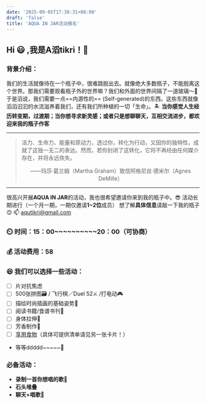 ```yaml
---
date: '2025-09-05T17:38:31+08:00'
draft: 'false'
title: 'AQUA IN JAR活动报名'
---
```


Hi :smiley: ,我是A滔tikri！:cowboy_hat_face: 
---
### 背景介绍：
我们的生活就像待在一个瓶子中，很难跳脱出去。就像绝大多数瓶子，不能脱离这个世界。那我们需要观看瓶子外的世界嘛？我们和外面的世界间隔了一道玻璃～:milk_glass: 
于是滔说，我们需要一点==内源性的==  (Self-generated)的东西。这些东西就像滔滔汩汩的水流滋养着我们，还有我们所种植的一切「生命」。:desert_island: 
**当你感觉人生经历转变期，过渡期；当你想寻求新灵感；或者只是想聊聊天，互相交流进步，都欢迎来我的瓶子作客**

---

> 活力、生命力、能量和原动力，透过你，转化为行动，又因你的独特性，成就了这独一无二的表达。然而，若你封闭了这转化，它将不再经由任何媒介存在，并将永远佚失。
>            <center> ——玛莎·葛兰姆（Martha Graham）致信阿格尼丝·德米尔（Agnes DeMille）</center>
---
很高兴开展**AQUA IN JAR**的活动，我也很希望邀请你来到我的瓶子中。:sunglasses: 
活动长期进行（一个月一期，一期仅邀请**1~2位**成员）
想了解**具体信息**请敲一下我的瓶子:blush: 
:mailbox: aqutikri@gmail.com

### :timer_clock: 时间：15：00~~~~~~~~~~20：00（可协商）

### :moneybag: 活动费用：58 

### :laughing: 我们可以选择一些活动：
- [ ] 片对抗焦虑
- [ ] 500张拼图:card_file_box: / 飞行棋／Duel 52:crossed_swords: /打电动:video_game: 
- [ ] 描绘时尚插画的基础姿势:jeans: 
- [ ] 阅读书籍/食谱书刊:newspaper: 
- [ ] 身体拉伸:runner: 
- [ ] 芳香制作:leaves: 
- [ ] [享用食物](^2c98bb0b-862d-40ec-85f5-14d62b942697)（具体可提供清单请见另一张卡片！）
- 等等ddddd~~~~~:rofl: 
### 必备活动：
- **录制一首你想唱的歌**:microphone: 
- **石头堆叠**
- **聊天+唱歌**:musical_note: 
